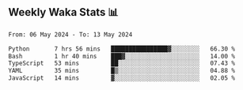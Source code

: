 ## Weekly Waka Stats 📊
<!--START_SECTION:waka-->

```txt
From: 06 May 2024 - To: 13 May 2024

Python       7 hrs 56 mins   ████████████████▓░░░░░░░░   66.30 %
Bash         1 hr 40 mins    ███▓░░░░░░░░░░░░░░░░░░░░░   14.00 %
TypeScript   53 mins         ██░░░░░░░░░░░░░░░░░░░░░░░   07.43 %
YAML         35 mins         █▒░░░░░░░░░░░░░░░░░░░░░░░   04.88 %
JavaScript   14 mins         ▓░░░░░░░░░░░░░░░░░░░░░░░░   02.05 %
```

<!--END_SECTION:waka-->

<!--

Here are some ideas to get you started:

- 🔭 I’m currently working on (way to add branches committed on)
- 🌱 I’m currently learning Web Frameworks and Machine Learning! (Lisp, JS (react & angular), Python, and __)
- 💬 Ask me about ...
- 📫 How to reach me: 
- 😄 Pronouns: He/Him/His
- ⚡ Fun fact: ...

that-recsys-lab
-->
